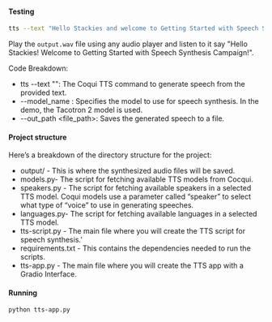 #### Testing 
```bash
tts --text "Hello Stackies and welcome to Getting Started with Speech Synthesis Campaign" --model_name tts_models/en/ek1/tacotron2 --out_path output/output.wav
```
Play the `output.wav` file using any audio player and listen to it say "Hello Stackies! Welcome to Getting Started with Speech Synthesis Campaign!".

Code Breakdown:

- tts --text "<text>": The Coqui TTS command to generate speech from the provided text.
- --model_name <model>: Specifies the model to use for speech synthesis. In the demo, the Tacotron 2 model is used.
- --out_path <file_path>: Saves the generated speech to a file.


#### Project structure
Here’s a breakdown of the directory structure for the project:

- output/ - This is where the synthesized audio files will be saved.
- models.py- The script for fetching available TTS models from Cocqui.
- speakers.py - The script for fetching available speakers in a selected TTS model. Coqui models use a parameter called “speaker” to select what type of “voice” to use in generating speeches.
- languages.py- The script for fetching available languages in a selected TTS model.
- tts-script.py - The main file where you will create the TTS script for speech synthesis.'
- requirements.txt - This contains the dependencies needed to run the scripts.
- tts-app.py - The main file where you will create the TTS app with a Gradio Interface.

#### Running
```bash
python tts-app.py
```

